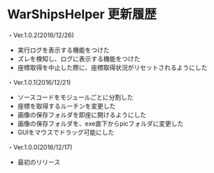 # WarShipsHelper 更新履歴

・Ver.1.0.2(2016/12/26)  
- 実行ログを表示する機能をつけた
- ズレを検知し、ログに表示する機能をつけた
- 座標取得を中止した際に、座標取得状況がリセットされるようにした

・Ver.1.0.1(2016/12/21)  
- ソースコードをモジュールごとに分割した
- 座標を取得するルーチンを変更した
- 画像の保存フォルダを即座に開けるようにした
- 画像の保存フォルダを、exe直下からpicフォルダに変更した
- GUIをマウスでドラッグ可能にした

・Ver.1.0.0(2016/12/17)  
- 最初のリリース
